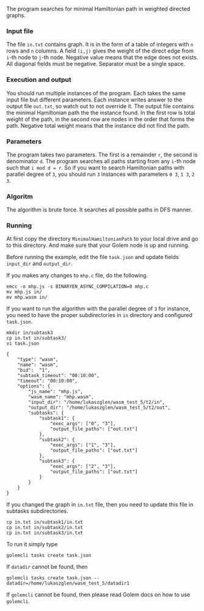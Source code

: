 The program searches for minimal Hamiltonian path
in weighted directed graphs.

### Input file

The file `in.txt` contains graph. It is in the form of a table of integers with `n` rows and `n` columns. A field `(i,j)` gives the weight of the direct edge from `i`-th node to `j`-th node. Negative value means that the edge does not exists. All diagonal fields must be negative. Separator must be a single space.

### Execution and output

You should run multiple instances of the program. Each takes the same input file but different parameters. Each instance writes answer to the output file `out.txt`, so watch out to not override it. The output file contains the minimal Hamiltonian path the the instance found. In the first row is total weight of the path, in the second row are nodes in the order that forms the path. Negative total weight means that the instance did not find the path.

### Parameters

The program takes two parameters. The first is a remainder `r`, the second is denominator `d`. The program searches all paths starting from any `i`-th node such that `i mod d = r`. So if you want to search Hamiltonian paths with parallel degree of `3`, you should run `3` instances with parameters `0 3`, `1 3`, `2 3`.

### Algoritm

The algorithm is brute force. It searches all possible paths in DFS manner.

### Running

At first copy the directory `MinimalHamiltonianPath` to your local drive and go to this directory. And make sure that your Golem node is up and running.

Before running the example, edit the file `task.json` and update fields `input_dir` and `output_dir`.

If you makes any changes to `mhp.c` file, do the following.

```
emcc -o mhp.js -s BINARYEN_ASYNC_COMPILATION=0 mhp.c
mv mhp.js in/
mv mhp.wasm in/
```

If you want to run the algorithm with the parallel degree of `3` for instance, you need to have the proper subdirectories in `in` directory and configured `task.json`. 

```
mkdir in/subtask3
cp in.txt in/subtask3/
vi task.json
```

```
{
    "type": "wasm",
    "name": "wasm",
    "bid":  "1",
    "subtask_timeout": "00:10:00",
    "timeout": "00:10:00",
    "options": {
        "js_name": "mhp.js",
        "wasm_name": "mhp.wasm",
        "input_dir": "/home/lukaszglen/wasm_test_5/t2/in",
        "output_dir": "/home/lukaszglen/wasm_test_5/t2/out",
        "subtasks": {
            "subtask1": {
                "exec_args": ["0", "3"],
                "output_file_paths": ["out.txt"]
            },
            "subtask2": {
                "exec_args": ["1", "3"],
                "output_file_paths": ["out.txt"]
            },
            "subtask3": {
                "exec_args": ["2", "3"],
                "output_file_paths": ["out.txt"]
            }
        }
    }
}
```

If you changed the graph in `in.txt` file, then you need to update this file in subtasks subdirectories.

```
cp in.txt in/subtask1/in.txt 
cp in.txt in/subtask2/in.txt 
cp in.txt in/subtask3/in.txt 
```

To run it simply type

```
golemcli tasks create task.json
```

If `datadir` cannot be found, then

```
golemcli tasks create task.json --datadir=/home/lukaszglen/wasm_test_5/datadir1
```

If `golemcli` cannot be found, then please read Golem docs on how to use `golemcli`.
